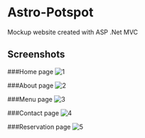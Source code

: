 # Astro-Potspot
Mockup website created with ASP .Net MVC

## Screenshots

###Home page
![1](https://user-images.githubusercontent.com/83715235/179000178-797d17fc-99d5-4696-8dee-09463ef67802.PNG)

###About page
![2](https://user-images.githubusercontent.com/83715235/179000225-a0655b54-26ba-422b-b6ae-131e5778c2cf.PNG)

###Menu page
![3](https://user-images.githubusercontent.com/83715235/179000245-ccab0fd5-c113-4abb-915b-691b12468f99.PNG)

###Contact page
![4](https://user-images.githubusercontent.com/83715235/179000268-36081f94-01ee-4966-80b0-b9549e18920d.PNG)

###Reservation page
![5](https://user-images.githubusercontent.com/83715235/179000286-c3fad82f-5fda-45ed-847e-4b0344daad56.PNG)


